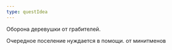 ```yaml
---
type: questIdea
---
```

Оборона деревушки от грабителей.

Очередное поселение нуждается в помощи.
от минитменов